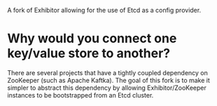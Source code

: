 A fork of Exhibitor allowing for the use of Etcd as a config provider.

# Why would you connect one key/value store to another?
There are several projects that have a tightly coupled dependency on ZooKeeper (such as Apache Kaftka). The goal of this fork
is to make it simpler to abstract this dependency by allowing Exhibitor/ZooKeeper instances to be bootstrapped from an Etcd cluster.

